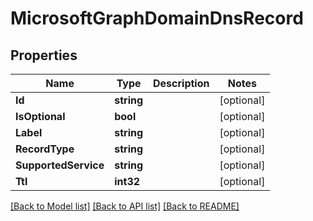 # MicrosoftGraphDomainDnsRecord

## Properties

Name | Type | Description | Notes
------------ | ------------- | ------------- | -------------
**Id** | **string** |  | [optional] 
**IsOptional** | **bool** |  | [optional] 
**Label** | **string** |  | [optional] 
**RecordType** | **string** |  | [optional] 
**SupportedService** | **string** |  | [optional] 
**Ttl** | **int32** |  | [optional] 

[[Back to Model list]](../README.md#documentation-for-models) [[Back to API list]](../README.md#documentation-for-api-endpoints) [[Back to README]](../README.md)


